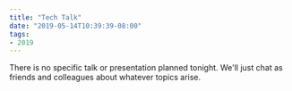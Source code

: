 ```yaml
---
title: "Tech Talk"
date: "2019-05-14T10:39:39-08:00"
tags:
- 2019
---
```


There is no specific talk or presentation planned tonight.  We'll just chat as friends and colleagues about whatever topics arise.
